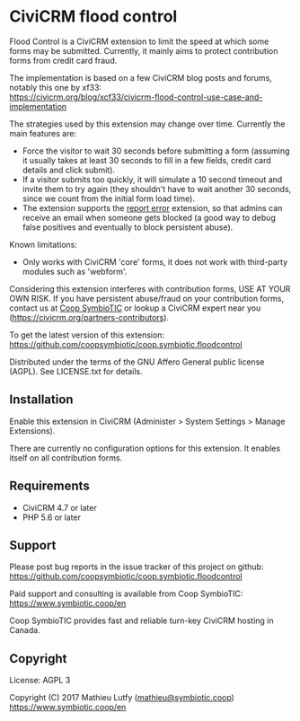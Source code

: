 CiviCRM flood control
=====================

Flood Control is a CiviCRM extension to limit the speed at which some forms
may be submitted. Currently, it mainly aims to protect contribution forms from
credit card fraud.

The implementation is based on a few CiviCRM blog posts and forums, notably this
one by xf33:  
https://civicrm.org/blog/xcf33/civicrm-flood-control-use-case-and-implementation

The strategies used by this extension may change over time. Currently the main
features are:

* Force the visitor to wait 30 seconds before submitting a form (assuming it
  usually takes at least 30 seconds to fill in a few fields, credit card details
  and click submit).
* If a visitor submits too quickly, it will simulate a 10 second timeout and
  invite them to try again (they shouldn't have to wait another 30 seconds,
  since we count from the initial form load time).
* The extension supports the [report error](https://github.com/mlutfy/ca.bidon.reporterror/)
  extension, so that admins can receive an email when someone gets blocked
  (a good way to debug false positives and eventually to block persistent abuse).

Known limitations:

* Only works with CiviCRM 'core' forms, it does not work with third-party
  modules such as 'webform'.

Considering this extension interferes with contribution forms, USE AT YOUR OWN
RISK. If you have persistent abuse/fraud on your contribution forms, contact us
at [Coop SymbioTIC](https://www.symbiotic.coop/en) or lookup a CiviCRM expert
near you (https://civicrm.org/partners-contributors).

To get the latest version of this extension:  
https://github.com/coopsymbiotic/coop.symbiotic.floodcontrol

Distributed under the terms of the GNU Affero General public license (AGPL).
See LICENSE.txt for details.

Installation
------------

Enable this extension in CiviCRM (Administer > System Settings > Manage Extensions).

There are currently no configuration options for this extension. It enables
itself on all contribution forms.

Requirements
------------

- CiviCRM 4.7 or later
- PHP 5.6 or later

Support
-------

Please post bug reports in the issue tracker of this project on github:  
https://github.com/coopsymbiotic/coop.symbiotic.floodcontrol

Paid support and consulting is available from Coop SymbioTIC:  
https://www.symbiotic.coop/en

Coop SymbioTIC provides fast and reliable turn-key CiviCRM hosting in Canada.

Copyright
---------

License: AGPL 3

Copyright (C) 2017 Mathieu Lutfy (mathieu@symbiotic.coop)  
https://www.symbiotic.coop/en
